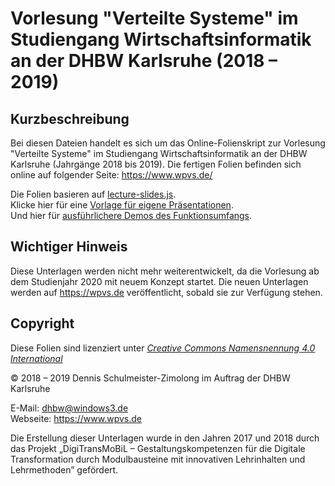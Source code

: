 Vorlesung "Verteilte Systeme" im Studiengang Wirtschaftsinformatik an der DHBW Karlsruhe (2018 – 2019)
======================================================================================================

Kurzbeschreibung
----------------

Bei diesen Dateien handelt es sich um das Online-Folienskript zur Vorlesung
"Verteilte Systeme" im Studiengang Wirtschaftsinformatik an der DHBW Karlsruhe
(Jahrgänge 2018 bis 2019). Die fertigen Folien befinden sich online auf folgender
Seite: https://www.wpvs.de/

Die Folien basieren auf [lecture-slides.js](https://github.com/DennisSchulmeister/lecture-slides.js). <br/>
Klicke hier für eine [Vorlage für eigene Präsentationen](https://github.com/DennisSchulmeister/ls-presentation-template). <br/>
Und hier für [ausführlichere Demos des Funktionsumfangs](https://github.com/DennisSchulmeister/ls-presentation-demo).

Wichtiger Hinweis
-----------------

Diese Unterlagen werden nicht mehr weiterentwickelt, da die Vorlesung ab dem
Studienjahr 2020 mit neuem Konzept startet. Die neuen Unterlagen werden auf
https://wpvs.de veröffentlicht, sobald sie zur Verfügung stehen.

Copyright
---------

Diese Folien sind lizenziert unter
[_Creative Commons Namensnennung 4.0 International_](http://creativecommons.org/licenses/by/4.0/)

© 2018 – 2019 Dennis Schulmeister-Zimolong im Auftrag der DHBW Karlsruhe <br/>

E-Mail: [dhbw@windows3.de](mailto:dhbw@windows3.de) <br/>
Webseite: https://www.wpvs.de

Die Erstellung dieser Unterlagen wurde in den Jahren 2017 und 2018 durch
das Projekt „DigiTransMoBiL – Gestaltungskompetenzen für die Digitale
Transformation durch Modulbausteine mit innovativen Lehrinhalten und
Lehrmethoden” gefördert.
